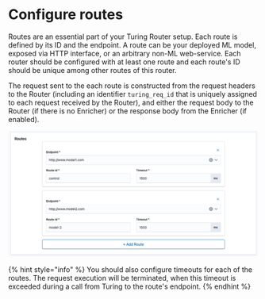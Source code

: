 # Configure routes

Routes are an essential part of your Turing Router setup. Each route is defined by its ID and the endpoint. A route can be your deployed ML model, exposed via HTTP interface, or an arbitrary non-ML web-service. Each router should be configured with at least one route and each route's ID should be unique among other routes of this router.

The request sent to the each route is constructed from the request headers to the Router (including an
identifier `turing_req_id` that is uniquely assigned to each request received by the Router), and either the request
body to the Router (if there is no Enricher) or the response body from the Enricher (if enabled).

![](../../.gitbook/assets/routes_panel.png)

{% hint style="info" %}
You should also configure timeouts for each of the routes. The request execution will be terminated, when this timeout is exceeded during a call from Turing to the route's endpoint.
{% endhint %}
